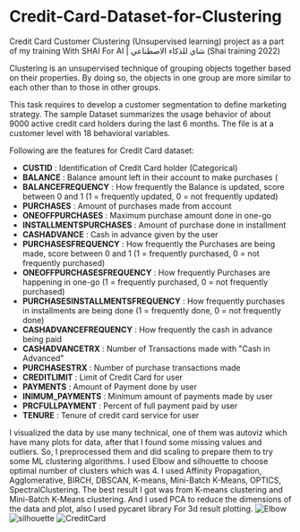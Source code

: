 # Credit-Card-Dataset-for-Clustering
Credit Card Customer Clustering (Unsupervised learning) project as a part of my training With SHAI For AI | شاي للذكاء الاصطناعي (Shai training 2022)  


Clustering is an unsupervised technique of grouping objects together based on their properties. By doing so, the objects in one group are more similar to each other than to those in other groups.

This task requires to develop a customer segmentation to define marketing strategy. The
sample Dataset summarizes the usage behavior of about 9000 active credit card holders during the last 6 months. The file is at a customer level with 18 behavioral variables.

Following are the features for Credit Card dataset:

- **CUSTID** : Identification of Credit Card holder (Categorical)
- **BALANCE** : Balance amount left in their account to make purchases (
- **BALANCEFREQUENCY** : How frequently the Balance is updated, score between 0 and 1 (1 = frequently updated, 0 = not frequently updated)
- **PURCHASES** : Amount of purchases made from account
- **ONEOFFPURCHASES** : Maximum purchase amount done in one-go
- **INSTALLMENTSPURCHASES** : Amount of purchase done in installment
- **CASHADVANCE** : Cash in advance given by the user
- **PURCHASESFREQUENCY** : How frequently the Purchases are being made, score between 0 and 1 (1 = frequently purchased, 0 = not frequently purchased)
- **ONEOFFPURCHASESFREQUENCY** : How frequently Purchases are happening in one-go (1 = frequently purchased, 0 = not frequently purchased)
- **PURCHASESINSTALLMENTSFREQUENCY** : How frequently purchases in installments are being done (1 = frequently done, 0 = not frequently done)
- **CASHADVANCEFREQUENCY** : How frequently the cash in advance being paid
- **CASHADVANCETRX** : Number of Transactions made with "Cash in Advanced"
- **PURCHASESTRX** : Number of purchase transactions made
- **CREDITLIMIT** : Limit of Credit Card for user
- **PAYMENTS** : Amount of Payment done by user
- **INIMUM_PAYMENTS** : Minimum amount of payments made by user
- **PRCFULLPAYMENT** : Percent of full payment paid by user
- **TENURE** : Tenure of credit card service for user

I visualized the data by use many technical, one of them was autoviz which have many plots for data, after that I found some missing values and outliers. So, I preprocessed them and did scaling to prepare them to try some ML clustering algorithms.
I used Elbow and silhouette to choose optimal number of clusters which was 4.
I used Affinity Propagation, Agglomerative, BIRCH, DBSCAN, K-means, Mini-Batch K-Means, OPTICS, SpectralClustering.
The best result I got was from K-means clustering and Mini-Batch K-Means clustering.
And I used PCA to reduce the dimensions of the data and plot, also I used pycaret library 
For 3d result plotting.
              ![Elbow](https://user-images.githubusercontent.com/96171965/188399766-a1a269c4-4294-41ef-bae6-61b6f4ac26dc.png) ![silhouette ](https://user-images.githubusercontent.com/96171965/188399914-74f9e5a4-cf84-4d44-a6d0-85fbba050fd2.png)
![CreditCard](https://user-images.githubusercontent.com/96171965/188399937-e010daa6-d0d2-4a00-a43c-fd966307e4c2.png)

